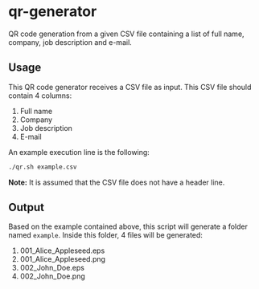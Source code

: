 # qr-generator
QR code generation from a given CSV file containing a list of full name,
company, job description and e-mail.

## Usage
This QR code generator receives a CSV file as input. This CSV file should
contain 4 columns:
1. Full name
2. Company
3. Job description
4. E-mail

An example execution line is the following:
```bash
./qr.sh example.csv
```

**Note:** It is assumed that the CSV file does not have a header line.

## Output
Based on the example contained above, this script will generate a folder named
`example`. Inside this folder, 4 files will be generated:
1. 001\_Alice\_Appleseed.eps
2. 001\_Alice\_Appleseed.png
3. 002\_John\_Doe.eps
4. 002\_John\_Doe.png
